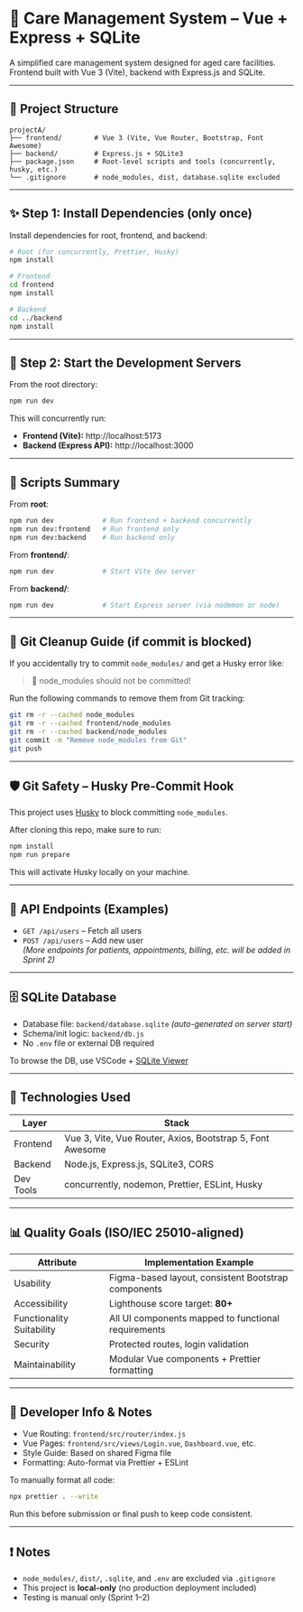 # 🏥 Care Management System – Vue + Express + SQLite

A simplified care management system designed for aged care facilities.  
Frontend built with Vue 3 (Vite), backend with Express.js and SQLite.

---

## 📁 Project Structure

```
projectA/
├── frontend/        # Vue 3 (Vite, Vue Router, Bootstrap, Font Awesome)
├── backend/         # Express.js + SQLite3
├── package.json     # Root-level scripts and tools (concurrently, husky, etc.)
└── .gitignore       # node_modules, dist, database.sqlite excluded
```

---

## ✨ Step 1: Install Dependencies (only once)

Install dependencies for root, frontend, and backend:

```bash
# Root (for concurrently, Prettier, Husky)
npm install

# Frontend
cd frontend
npm install

# Backend
cd ../backend
npm install
```

---

## 🚀 Step 2: Start the Development Servers

From the root directory:

```bash
npm run dev
```

This will concurrently run:

- **Frontend (Vite):** http://localhost:5173  
- **Backend (Express API):** http://localhost:3000

---

## 🏦 Scripts Summary

From **root**:

```bash
npm run dev            # Run frontend + backend concurrently
npm run dev:frontend   # Run frontend only
npm run dev:backend    # Run backend only
```

From **frontend/**:

```bash
npm run dev            # Start Vite dev server
```

From **backend/**:

```bash
npm run dev            # Start Express server (via nodemon or node)
```

---

## 🧼 Git Cleanup Guide (if commit is blocked)

If you accidentally try to commit `node_modules/` and get a Husky error like:

> 🚫 node_modules should not be committed!

Run the following commands to remove them from Git tracking:

```bash
git rm -r --cached node_modules
git rm -r --cached frontend/node_modules
git rm -r --cached backend/node_modules
git commit -m "Remove node_modules from Git"
git push
```

---

## 🛡 Git Safety – Husky Pre-Commit Hook

This project uses [Husky](https://typicode.github.io/husky/) to block committing `node_modules`.

After cloning this repo, make sure to run:

```bash
npm install
npm run prepare
```

This will activate Husky locally on your machine.

---

## 📄 API Endpoints (Examples)

- `GET /api/users` – Fetch all users
- `POST /api/users` – Add new user  
*(More endpoints for patients, appointments, billing, etc. will be added in Sprint 2)*

---

## 🗄️ SQLite Database

- Database file: `backend/database.sqlite` *(auto-generated on server start)*
- Schema/init logic: `backend/db.js`
- No `.env` file or external DB required

To browse the DB, use VSCode + [SQLite Viewer](https://marketplace.visualstudio.com/items?itemName=alexcvzz.vscode-sqlite)

---

## 🔧 Technologies Used

| Layer     | Stack                                                   |
|-----------|---------------------------------------------------------|
| Frontend  | Vue 3, Vite, Vue Router, Axios, Bootstrap 5, Font Awesome |
| Backend   | Node.js, Express.js, SQLite3, CORS                      |
| Dev Tools | concurrently, nodemon, Prettier, ESLint, Husky         |

---

## 📊 Quality Goals (ISO/IEC 25010-aligned)

| Attribute                 | Implementation Example                              |
|--------------------------|-----------------------------------------------------|
| Usability                | Figma-based layout, consistent Bootstrap components |
| Accessibility            | Lighthouse score target: **80+**                    |
| Functionality Suitability| All UI components mapped to functional requirements |
| Security                 | Protected routes, login validation                  |
| Maintainability          | Modular Vue components + Prettier formatting        |

---

## 👤 Developer Info & Notes

- Vue Routing: `frontend/src/router/index.js`
- Vue Pages: `frontend/src/views/Login.vue`, `Dashboard.vue`, etc.
- Style Guide: Based on shared Figma file
- Formatting: Auto-format via Prettier + ESLint

To manually format all code:

```bash
npx prettier . --write
```

Run this before submission or final push to keep code consistent.

---

## ❗ Notes

- `node_modules/`, `dist/`, `.sqlite`, and `.env` are excluded via `.gitignore`
- This project is **local-only** (no production deployment included)
- Testing is manual only (Sprint 1–2)
